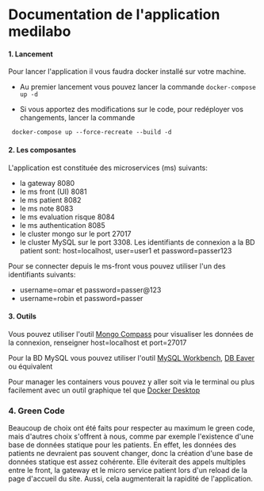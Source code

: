 # Documentation de l'application medilabo

#### 1. Lancement
Pour lancer l'application il vous faudra docker installé sur votre machine.

- Au premier lancement vous pouvez lancer la commande 
`docker-compose up -d`

- Si vous apportez des modifications sur le code, pour redéployer vos changements, lancer la commande

` docker-compose up --force-recreate --build -d`

#### 2. Les composantes

L'application est constituée des microservices (ms) suivants:

- la gateway 8080
- le ms front (UI) 8081
- le ms patient 8082
- le ms note 8083
- le ms evaluation risque 8084
- le ms authentication 8085
- le cluster mongo sur le port 27017
- le cluster MySQL sur le port 3308. Les identifiants de connexion a la BD patient sont: host=localhost, user=user1 et password=passer123

Pour se connecter depuis le ms-front vous pouvez utiliser l'un des identifiants suivants:
- username=omar et password=passer@123
- username=robin et password=passer

#### 3. Outils

Vous pouvez utiliser l'outil [Mongo Compass](https://www.mongodb.com/products/tools/compass) pour visualiser les données de la connexion, renseigner host=localhost et port=27017

Pour la BD MySQL vous pouvez utiliser l'outil [MySQL Workbench](https://dev.mysql.com/doc/workbench/en/), [DB Eaver](https://dbeaver.io/) ou équivalent

Pour manager les containers vous pouvez y aller soit via le terminal ou plus facilement avec un outil graphique tel que [Docker Desktop](https://www.docker.com/products/docker-desktop/)

### 4. Green Code

Beaucoup de choix ont été faits pour respecter au maximum le green code, mais d'autres choix s'offrent à nous, comme par exemple l'existence d'une base de données statique pour les patients. En effet, les données des patients ne devraient pas souvent changer, donc la création d'une base de données statique est assez cohérente. Elle éviterait des appels multiples entre le front, la gateway et le micro service patient lors d'un reload de la page d'accueil du site. Aussi, cela augmenterait la rapidité de l'application.
